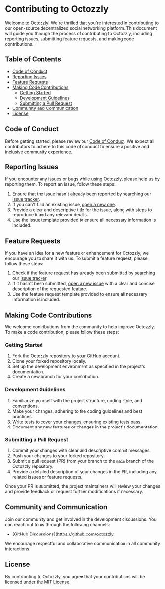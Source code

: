 # Contributing to Octozzly

Welcome to Octozzly! We're thrilled that you're interested in contributing to our open-source decentralized social networking platform. This document will guide you through the process of contributing to Octozzly, including reporting issues, submitting feature requests, and making code contributions.

## Table of Contents
- [Code of Conduct](#code-of-conduct)
- [Reporting Issues](#reporting-issues)
- [Feature Requests](#feature-requests)
- [Making Code Contributions](#making-code-contributions)
  - [Getting Started](#getting-started)
  - [Development Guidelines](#development-guidelines)
  - [Submitting a Pull Request](#submitting-a-pull-request)
- [Community and Communication](#community-and-communication)
- [License](#license)

## Code of Conduct

Before getting started, please review our [Code of Conduct](CODE_OF_CONDUCT.md). We expect all contributors to adhere to this code of conduct to ensure a positive and inclusive community experience.

## Reporting Issues

If you encounter any issues or bugs while using Octozzly, please help us by reporting them. To report an issue, follow these steps:

1. Ensure that the issue hasn't already been reported by searching our [issue tracker](https://github.com/whoisclebs/octozzly/issues).
2. If you can't find an existing issue, [open a new one](https://github.com/whoisclebs/octozzly/issues/new).
3. Provide a clear and descriptive title for the issue, along with steps to reproduce it and any relevant details.
4. Use the issue template provided to ensure all necessary information is included.

## Feature Requests

If you have an idea for a new feature or enhancement for Octozzly, we encourage you to share it with us. To submit a feature request, please follow these steps:

1. Check if the feature request has already been submitted by searching our [issue tracker](https://github.com/whoisclebs/octozzly/issues).
2. If it hasn't been submitted, [open a new issue](https://github.com/whoisclebs/octozzly/issues/new) with a clear and concise description of the requested feature.
3. Use the feature request template provided to ensure all necessary information is included.

## Making Code Contributions

We welcome contributions from the community to help improve Octozzly. To make a code contribution, please follow these steps:

### Getting Started

1. Fork the Octozzly repository to your GitHub account.
2. Clone your forked repository locally.
3. Set up the development environment as specified in the project's documentation.
4. Create a new branch for your contribution.

### Development Guidelines

1. Familiarize yourself with the project structure, coding style, and conventions.
2. Make your changes, adhering to the coding guidelines and best practices.
3. Write tests to cover your changes, ensuring existing tests pass.
4. Document any new features or changes in the project's documentation.

### Submitting a Pull Request

1. Commit your changes with clear and descriptive commit messages.
2. Push your changes to your forked repository.
3. Submit a pull request (PR) from your branch to the `main` branch of the Octozzly repository.
4. Provide a detailed description of your changes in the PR, including any related issues or feature requests.

Once your PR is submitted, the project maintainers will review your changes and provide feedback or request further modifications if necessary.

## Community and Communication

Join our community and get involved in the development discussions. You can reach out to us through the following channels:

- [GitHub Discussions](https://github.com/octozzly

We encourage respectful and collaborative communication in all community interactions.

## License

By contributing to Octozzly, you agree that your contributions will be licensed under the [MIT License](LICENSE).
